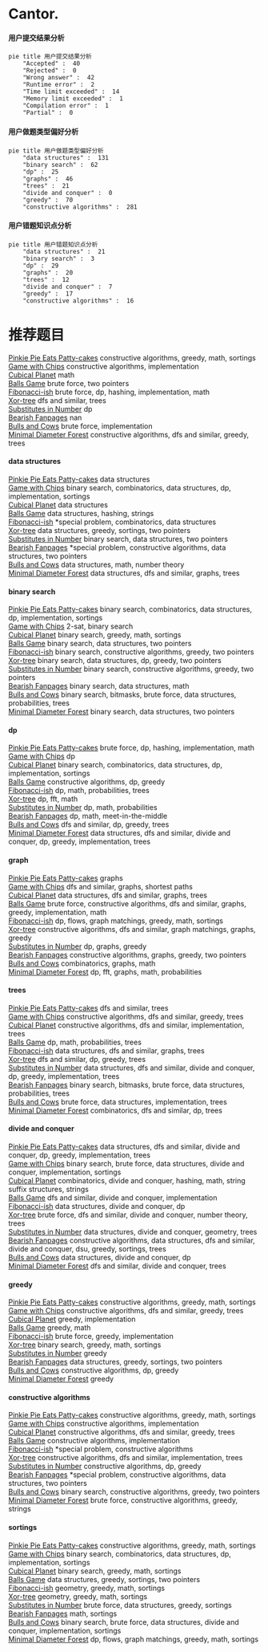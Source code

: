 # Cantor.
<!-- tabs:start -->
#### **用户提交结果分析**

```mermaid
pie title 用户提交结果分析
    "Accepted" :  40
    "Rejected" :  0
    "Wrong answer" :  42
    "Runtime error" :  2
    "Time limit exceeded" :  14
    "Memory limit exceeded" :  1
    "Compilation error" :  1
    "Partial" :  0
```
#### **用户做题类型偏好分析**

```mermaid
pie title 用户做题类型偏好分析
    "data structures" :  131
    "binary search" :  62
    "dp" :  25
    "graphs" :  46
    "trees" :  21
    "divide and conquer" :  0
    "greedy" :  70
    "constructive algorithms" :  281
```
#### **用户错题知识点分析**

```mermaid
pie title 用户错题知识点分析
    "data structures" :  21
    "binary search" :  3
    "dp" :  29
    "graphs" :  20
    "trees" :  12
    "divide and conquer" :  7
    "greedy" :  17
    "constructive algorithms" :  16
```
<!-- tabs:end -->
# 推荐题目
[Pinkie Pie Eats Patty-cakes](http://codeforces.com/problemset/problem/1393/C)		constructive algorithms,
                        greedy,
                        math,
                        sortings		  
[Game with Chips](http://codeforces.com/problemset/problem/1327/C)		constructive algorithms,
                        implementation		  
[Cubical Planet](http://codeforces.com/problemset/problem/39/D)		math		  
[Balls Game](http://codeforces.com/problemset/problem/430/B)		brute force,
                        two pointers		  
[Fibonacci-ish](http://codeforces.com/problemset/problem/633/D)		brute force,
                        dp,
                        hashing,
                        implementation,
                        math		  
[Xor-tree](http://codeforces.com/problemset/problem/429/A)		dfs and similar,
                        trees		  
[Substitutes in Number](http://codeforces.com/problemset/problem/464/C)		dp		  
[Bearish Fanpages](http://codeforces.com/problemset/problem/643/D)		nan		  
[Bulls and Cows](http://codeforces.com/problemset/problem/63/C)		brute force,
                        implementation		  
[Minimal Diameter Forest](http://codeforces.com/problemset/problem/1092/E)		constructive algorithms,
                        dfs and similar,
                        greedy,
                        trees		  
<!-- tabs:start -->
#### **data structures**
[Pinkie Pie Eats Patty-cakes](http://codeforces.com/problemset/problem/643/G)		data structures		  
[Game with Chips](http://codeforces.com/problemset/problem/1284/B)		binary search,
                        combinatorics,
                        data structures,
                        dp,
                        implementation,
                        sortings		  
[Cubical Planet](http://codeforces.com/problemset/problem/641/E)		data structures		  
[Balls Game](https://codeforces.com/contest/1321/problem/F)		data structures,
                        hashing,
                        strings		  
[Fibonacci-ish](http://codeforces.com/problemset/problem/1488/H)		*special problem,
                        combinatorics,
                        data structures		  
[Xor-tree](http://codeforces.com/problemset/problem/639/D)		data structures,
                        greedy,
                        sortings,
                        two pointers		  
[Substitutes in Number](http://codeforces.com/problemset/problem/616/D)		binary search,
                        data structures,
                        two pointers		  
[Bearish Fanpages](http://codeforces.com/problemset/problem/644/B)		*special problem,
                        constructive algorithms,
                        data structures,
                        two pointers		  
[Bulls and Cows](http://codeforces.com/problemset/problem/1349/A)		data structures,
                        math,
                        number theory		  
[Minimal Diameter Forest](http://codeforces.com/problemset/problem/639/F)		data structures,
                        dfs and similar,
                        graphs,
                        trees		  
#### **binary search**
[Pinkie Pie Eats Patty-cakes](http://codeforces.com/problemset/problem/1284/B)		binary search,
                        combinatorics,
                        data structures,
                        dp,
                        implementation,
                        sortings		  
[Game with Chips](http://codeforces.com/problemset/problem/587/D)		2-sat,
                        binary search		  
[Cubical Planet](http://codeforces.com/problemset/problem/639/E)		binary search,
                        greedy,
                        math,
                        sortings		  
[Balls Game](http://codeforces.com/problemset/problem/616/D)		binary search,
                        data structures,
                        two pointers		  
[Fibonacci-ish](http://codeforces.com/problemset/problem/1463/D)		binary search,
                        constructive algorithms,
                        greedy,
                        two pointers		  
[Xor-tree](http://codeforces.com/problemset/problem/1492/C)		binary search,
                        data structures,
                        dp,
                        greedy,
                        two pointers		  
[Substitutes in Number](http://codeforces.com/problemset/problem/1463/D)		binary search,
                        constructive algorithms,
                        greedy,
                        two pointers		  
[Bearish Fanpages](http://codeforces.com/problemset/problem/1490/G)		binary search,
                        data structures,
                        math		  
[Bulls and Cows](http://codeforces.com/problemset/problem/1479/D)		binary search,
                        bitmasks,
                        brute force,
                        data structures,
                        probabilities,
                        trees		  
[Minimal Diameter Forest](http://codeforces.com/problemset/problem/1436/E)		binary search,
                        data structures,
                        two pointers		  
#### **dp**
[Pinkie Pie Eats Patty-cakes](http://codeforces.com/problemset/problem/633/D)		brute force,
                        dp,
                        hashing,
                        implementation,
                        math		  
[Game with Chips](http://codeforces.com/problemset/problem/464/C)		dp		  
[Cubical Planet](http://codeforces.com/problemset/problem/1284/B)		binary search,
                        combinatorics,
                        data structures,
                        dp,
                        implementation,
                        sortings		  
[Balls Game](http://codeforces.com/problemset/problem/1420/C1)		constructive algorithms,
                        dp,
                        greedy		  
[Fibonacci-ish](http://codeforces.com/problemset/problem/643/E)		dp,
                        math,
                        probabilities,
                        trees		  
[Xor-tree](http://codeforces.com/problemset/problem/1349/F1)		dp,
                        fft,
                        math		  
[Substitutes in Number](http://codeforces.com/problemset/problem/248/E)		dp,
                        math,
                        probabilities		  
[Bearish Fanpages](http://codeforces.com/problemset/problem/643/F)		dp,
                        math,
                        meet-in-the-middle		  
[Bulls and Cows](http://codeforces.com/problemset/problem/1485/E)		dfs and similar,
                        dp,
                        greedy,
                        trees		  
[Minimal Diameter Forest](http://codeforces.com/problemset/problem/1175/E)		data structures,
                        dfs and similar,
                        divide and conquer,
                        dp,
                        greedy,
                        implementation,
                        trees		  
#### **graph**
[Pinkie Pie Eats Patty-cakes](http://codeforces.com/problemset/problem/1267/F)		graphs		  
[Game with Chips](http://codeforces.com/problemset/problem/1320/B)		dfs and similar,
                        graphs,
                        shortest paths		  
[Cubical Planet](http://codeforces.com/problemset/problem/639/F)		data structures,
                        dfs and similar,
                        graphs,
                        trees		  
[Balls Game](http://codeforces.com/problemset/problem/1487/C)		brute force,
                        constructive algorithms,
                        dfs and similar,
                        graphs,
                        greedy,
                        implementation,
                        math		  
[Fibonacci-ish](http://codeforces.com/problemset/problem/1437/C)		dp,
                        flows,
                        graph matchings,
                        greedy,
                        math,
                        sortings		  
[Xor-tree](http://codeforces.com/problemset/problem/1470/D)		constructive algorithms,
                        dfs and similar,
                        graph matchings,
                        graphs,
                        greedy		  
[Substitutes in Number](http://codeforces.com/problemset/problem/1476/C)		dp,
                        graphs,
                        greedy		  
[Bearish Fanpages](http://codeforces.com/problemset/problem/1304/D)		constructive algorithms,
                        graphs,
                        greedy,
                        two pointers		  
[Bulls and Cows](http://codeforces.com/problemset/problem/1475/C)		combinatorics,
                        graphs,
                        math		  
[Minimal Diameter Forest](http://codeforces.com/problemset/problem/553/E)		dp,
                        fft,
                        graphs,
                        math,
                        probabilities		  
#### **trees**
[Pinkie Pie Eats Patty-cakes](http://codeforces.com/problemset/problem/429/A)		dfs and similar,
                        trees		  
[Game with Chips](http://codeforces.com/problemset/problem/1092/E)		constructive algorithms,
                        dfs and similar,
                        greedy,
                        trees		  
[Cubical Planet](https://codeforces.com/contest/1189/problem/D2)		constructive algorithms,
                        dfs and similar,
                        implementation,
                        trees		  
[Balls Game](http://codeforces.com/problemset/problem/643/E)		dp,
                        math,
                        probabilities,
                        trees		  
[Fibonacci-ish](http://codeforces.com/problemset/problem/639/F)		data structures,
                        dfs and similar,
                        graphs,
                        trees		  
[Xor-tree](http://codeforces.com/problemset/problem/1485/E)		dfs and similar,
                        dp,
                        greedy,
                        trees		  
[Substitutes in Number](http://codeforces.com/problemset/problem/1175/E)		data structures,
                        dfs and similar,
                        divide and conquer,
                        dp,
                        greedy,
                        implementation,
                        trees		  
[Bearish Fanpages](http://codeforces.com/problemset/problem/1479/D)		binary search,
                        bitmasks,
                        brute force,
                        data structures,
                        probabilities,
                        trees		  
[Bulls and Cows](http://codeforces.com/problemset/problem/1511/C)		brute force,
                        data structures,
                        implementation,
                        trees		  
[Minimal Diameter Forest](http://codeforces.com/problemset/problem/1499/F)		combinatorics,
                        dfs and similar,
                        dp,
                        trees		  
#### **divide and conquer**
[Pinkie Pie Eats Patty-cakes](http://codeforces.com/problemset/problem/1175/E)		data structures,
                        dfs and similar,
                        divide and conquer,
                        dp,
                        greedy,
                        implementation,
                        trees		  
[Game with Chips](http://codeforces.com/problemset/problem/1461/D)		binary search,
                        brute force,
                        data structures,
                        divide and conquer,
                        implementation,
                        sortings		  
[Cubical Planet](http://codeforces.com/problemset/problem/1466/G)		combinatorics,
                        divide and conquer,
                        hashing,
                        math,
                        string suffix structures,
                        strings		  
[Balls Game](http://codeforces.com/problemset/problem/1490/D)		dfs and similar,
                        divide and conquer,
                        implementation		  
[Fibonacci-ish](https://codeforces.com/contest/1483/problem/C)		data structures,
                        divide and conquer,
                        dp		  
[Xor-tree](http://codeforces.com/problemset/problem/1491/E)		brute force,
                        dfs and similar,
                        divide and conquer,
                        number theory,
                        trees		  
[Substitutes in Number](http://codeforces.com/problemset/problem/1303/G)		data structures,
                        divide and conquer,
                        geometry,
                        trees		  
[Bearish Fanpages](http://codeforces.com/problemset/problem/1494/D)		constructive algorithms,
                        data structures,
                        dfs and similar,
                        divide and conquer,
                        dsu,
                        greedy,
                        sortings,
                        trees		  
[Bulls and Cows](http://codeforces.com/problemset/problem/1482/E)		data structures,
                        divide and conquer,
                        dp		  
[Minimal Diameter Forest](http://codeforces.com/problemset/problem/566/C)		dfs and similar,
                        divide and conquer,
                        trees		  
#### **greedy**
[Pinkie Pie Eats Patty-cakes](http://codeforces.com/problemset/problem/1393/C)		constructive algorithms,
                        greedy,
                        math,
                        sortings		  
[Game with Chips](http://codeforces.com/problemset/problem/1092/E)		constructive algorithms,
                        dfs and similar,
                        greedy,
                        trees		  
[Cubical Planet](http://codeforces.com/problemset/problem/1150/A)		greedy,
                        implementation		  
[Balls Game](http://codeforces.com/problemset/problem/389/A)		greedy,
                        math		  
[Fibonacci-ish](http://codeforces.com/problemset/problem/1005/C)		brute force,
                        greedy,
                        implementation		  
[Xor-tree](http://codeforces.com/problemset/problem/639/E)		binary search,
                        greedy,
                        math,
                        sortings		  
[Substitutes in Number](http://codeforces.com/problemset/problem/436/A)		greedy		  
[Bearish Fanpages](http://codeforces.com/problemset/problem/639/D)		data structures,
                        greedy,
                        sortings,
                        two pointers		  
[Bulls and Cows](http://codeforces.com/problemset/problem/1420/C1)		constructive algorithms,
                        dp,
                        greedy		  
[Minimal Diameter Forest](http://codeforces.com/problemset/problem/1141/F1)		greedy		  
#### **constructive algorithms**
[Pinkie Pie Eats Patty-cakes](http://codeforces.com/problemset/problem/1393/C)		constructive algorithms,
                        greedy,
                        math,
                        sortings		  
[Game with Chips](http://codeforces.com/problemset/problem/1327/C)		constructive algorithms,
                        implementation		  
[Cubical Planet](http://codeforces.com/problemset/problem/1092/E)		constructive algorithms,
                        dfs and similar,
                        greedy,
                        trees		  
[Balls Game](http://codeforces.com/problemset/problem/357/B)		constructive algorithms,
                        implementation		  
[Fibonacci-ish](http://codeforces.com/problemset/problem/644/A)		*special problem,
                        constructive algorithms		  
[Xor-tree](https://codeforces.com/contest/1189/problem/D2)		constructive algorithms,
                        dfs and similar,
                        implementation,
                        trees		  
[Substitutes in Number](http://codeforces.com/problemset/problem/1420/C1)		constructive algorithms,
                        dp,
                        greedy		  
[Bearish Fanpages](http://codeforces.com/problemset/problem/644/B)		*special problem,
                        constructive algorithms,
                        data structures,
                        two pointers		  
[Bulls and Cows](http://codeforces.com/problemset/problem/1463/D)		binary search,
                        constructive algorithms,
                        greedy,
                        two pointers		  
[Minimal Diameter Forest](http://codeforces.com/problemset/problem/1496/A)		brute force,
                        constructive algorithms,
                        greedy,
                        strings		  
#### **sortings**
[Pinkie Pie Eats Patty-cakes](http://codeforces.com/problemset/problem/1393/C)		constructive algorithms,
                        greedy,
                        math,
                        sortings		  
[Game with Chips](http://codeforces.com/problemset/problem/1284/B)		binary search,
                        combinatorics,
                        data structures,
                        dp,
                        implementation,
                        sortings		  
[Cubical Planet](http://codeforces.com/problemset/problem/639/E)		binary search,
                        greedy,
                        math,
                        sortings		  
[Balls Game](http://codeforces.com/problemset/problem/639/D)		data structures,
                        greedy,
                        sortings,
                        two pointers		  
[Fibonacci-ish](https://codeforces.com/contest/1496/problem/C)		geometry,
                        greedy,
                        math,
                        sortings		  
[Xor-tree](http://codeforces.com/problemset/problem/1495/A)		geometry,
                        greedy,
                        math,
                        sortings		  
[Substitutes in Number](http://codeforces.com/problemset/problem/1497/A)		brute force,
                        data structures,
                        greedy,
                        sortings		  
[Bearish Fanpages](http://codeforces.com/problemset/problem/1427/A)		math,
                        sortings		  
[Bulls and Cows](http://codeforces.com/problemset/problem/1461/D)		binary search,
                        brute force,
                        data structures,
                        divide and conquer,
                        implementation,
                        sortings		  
[Minimal Diameter Forest](http://codeforces.com/problemset/problem/1437/C)		dp,
                        flows,
                        graph matchings,
                        greedy,
                        math,
                        sortings		  
<!-- tabs:end -->
